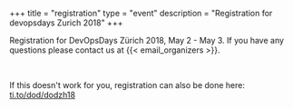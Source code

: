 +++
title = "registration"
type = "event"
description = "Registration for devopsdays Zurich 2018"
+++

Registration for DevOpsDays Zürich 2018, May 2 - May 3. If you have any questions please contact us at {{< email_organizers >}}.

<div style="width:100%; text-align:left;">
<link rel="stylesheet" type="text/css" href='https://css.tito.io/v1.1' />
<script src='https://js.tito.io/v1' async></script>
<tito-widget event="dod/dodzh2018"></tito-widget>
</div>
<br />

If this doesn't work for you, registration can also be done here: [ti.to/dod/dodzh18](https://ti.to/dod/dodzh2018)
